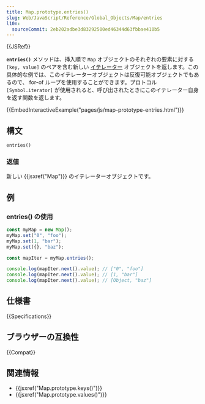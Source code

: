 ```yaml
---
title: Map.prototype.entries()
slug: Web/JavaScript/Reference/Global_Objects/Map/entries
l10n:
  sourceCommit: 2eb202adbe3d83292500ed46344d63fbbae410b5
---
```


{{JSRef}}

**`entries()`** メソッドは、挿入順で `Map` オブジェクトのそれぞれの要素に対する `[key, value]` のペアを含む新しい [イテレーター](/ja/docs/Web/JavaScript/Guide/Iterators_and_Generators) オブジェクトを返します。この具体的な例では、このイテレーターオブジェクトは反復可能オブジェクトでもあるので、 for-of ループを使用することができます。プロトコル `[Symbol.iterator]` が使用されると、呼び出されたときにこのイテレーター自身を返す関数を返します。

{{EmbedInteractiveExample("pages/js/map-prototype-entries.html")}}

## 構文

```js-nolint
entries()
```

### 返値

新しい {{jsxref("Map")}} のイテレーターオブジェクトです。

## 例

### entries() の使用

```js
const myMap = new Map();
myMap.set("0", "foo");
myMap.set(1, "bar");
myMap.set({}, "baz");

const mapIter = myMap.entries();

console.log(mapIter.next().value); // ["0", "foo"]
console.log(mapIter.next().value); // [1, "bar"]
console.log(mapIter.next().value); // [Object, "baz"]
```

## 仕様書

{{Specifications}}

## ブラウザーの互換性

{{Compat}}

## 関連情報

- {{jsxref("Map.prototype.keys()")}}
- {{jsxref("Map.prototype.values()")}}
